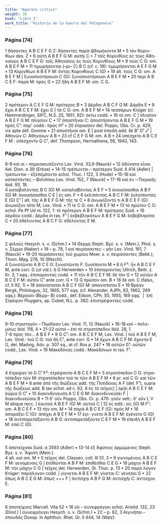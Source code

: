 ```yaml
---
title: "Aparato crítico"
weight: 30
book: "Libro I"
work_title: "Historia de la Guerra del Peloponeso"
---
```



<h3>Página [74]</h3>
<p>
1 δήσαντες A B C E F G Z: δήσαντες παρὰ ἰβδομήκοντα M • 5 τὸν Κοριν- θίων des. Z • 6 αὐτὴ A B E F G M: αὐτῆι C • 7 τοῖς Κορινθίοις ἐς τοὺς Ἀθη- ναίους A B C E F G: τοῖς Ἀθηναίοις ἐς τοὺς Κορινθίους M • 9 τοὺς C G: om. A B E F M • 11 τιμωρήσονται (–ρι– C) B C (cf. c. 19): τιμωρήσονται A E F G M • 13 Κορινθίων A B E F M: ὄντας Κορινθίους C (G) • 19 alt. τοὺς C G: om. A B E F M | ξυναποστήσουσι C (G): ξυναποστήσουσι A B E F M • 20 περὶ A B C E F: παρὰ M: πρὸς G • 22 ἤδη A B E F M: om. C G.
</p>

<h3>Página [75]</h3>
<p>
2 πρότερον A C E F G M: πρότερος B • 3 Δέρδαι A B C F G M: Δάρδα Ε • 9 ἔχοι A B C E F M: ἔχει G | τὰ C G: om. A B E F M • 14 τεσσάρων Krüger (cl. Hemmerdinger, SIFC, N.S. 25, 1951, 92): όκτω codd. • 16 τὸ om. C | πλησίον A B E F G M: πλησίον C • 17 ἀποστῆναι C: ἀποστήσονται A B E F G M • 19 πρὸς C¹: παρ' codd.: πρὸς H² • 20 ἔπρασσον del. Poppo, Obs. Cr. p. 429, vix apte def. Gomme • 21 ἀποστῆναι om. E | post ἐπειδὴ add. δὲ B¹ G¹ J¹ | Ἀθηνῶν C: Ἀθηναίων A B • 23 cf C E F G M: om. A B • 24 ὑπέσχετο A B C E F M : ὑπέσχοντο G C¹, def. Thompson, Hermathena, 56, 1940, 143.
</p>

<h3>Página [76]</h3>
<p>
8-9 καὶ οἱ – παρεσκευάζοντο Lex. Vind. 33,9 (Nauck) • 12 ἀδύνατα εἶναι Ael. Dion. α 39 (Erbse) • 14-15 τρέπωνται – πρότερον Suid. δ 414 (Adler) | τρέπωνται – ἐξεπέμποντο schol. Thuc. I 122, 3 (Hude) • 15-16 καὶ καταστάντες – Φιλίππου Lex. Vind. 152, 7 (Nauck) • 17-18 καὶ ἐν – Πιερικῆς ibid. 93, 18.<br>
4 καταβαλόντας B C (G) M: καταλαBόντας A E F • 5 ἀνοικίσασθαι A B F (G) M: ἀνοικήσασθαι C E | ἐς om. F • 6 ἐκλιπόντας A B C F M: ἐκλείποντας E (G) C¹ | alt. τῆς A B E F G M: τῆς τε C • 8 ἀνωικίζοντό τι A B C E F (G): ἀνωικίζον τότε M, Lex. Vind. • 11 τε C G: om. A B E F M • 13 τὸ πρῶτον C O: schol. Pe Pf Ud m. 122, 1: τὸ πρότερον A B E F M: πρότερος Suid. • 16 ἀέρδου codd.: Δέρδα in ras. F¹ | ἐσβεβληκότων A B E F G M: ἐσβεβληκότα C • 20 ἐθέλοντας A B C F G: ἐθέλοντας E M.
</p>

<h3>Página [77]</h3>
<p>
2 ψιλοὺς Hesych. s. v. (Schm.) • 14 Θέρμη Steph. Byz. s. v. (Mein.), Phot. s. v. Σέρμα (Naber) • 19 – p. 78, 1 καὶ πειράσαντες – γῆν Lex. Vind. 161, 7 (Nauck) • 19-20 πειράσαντες τοῦ χωρίου Moer. s. v. πειράσαντες (Bekk.), Thom. Mag. 276, 10 (Ritschl).<br>
4 ξυνιστῶντο A B C E G: ξυνιστῶντο F: ξυνέποντο M • 6 ἢ F²: ἦν A B C E F M, ante corr. G (ut vid.): ἢ G Herwerden • 10 ἐπιπαριόντας Ullrich, Beitr. z. Kr. 3, 1 sqq.: ἐπιπαρόντας codd. • 11 τὸν A B C E F M: δὲ τὸν G • 12 αὐτῶν A B C E F M: αὐτὸν C¹ ante corr. G • 13 G πρῶτον om. B • 16 δὲ om. C (falso, cf. II 92, 1) • 18 ἀπανίσταται A B C F (G) M: ἀπανίσταται Ε • 19 Βρέαν Bergk, Philologus, 32, 1865, 577 sqq. (cf. Alexander, AJPh, 83, 1962, 269 sqq.): Βέροιαν (Βέρρ– B) codd., def. Edson, CPh, 50, 1955, 169 sqq.` | `ἐπὶ Στρέψαν Pluygers, ap. Cobet, N.L. p. 382: ἐπιστρέψαντες codd.
</p>

<h3>Página [78]</h3>
<p>
9-10 στρατηγὸν – Περδίκαν Lex. Vind. 11, 12 (Nauck) • 16-18 καὶ – πολε- μίους ibid. 116, 4 • 21-22 αὐτοὶ – ἐπὶ τὸ στρατόπεδον ibid. 28, 1.<br>
7-8 πρὸς τὸν... A B E F • 9 G C¹: om. A B C E F M, Lex. Vind. | τοῦ A B E F M, Lex. Vind.: τοῦ C G: τοῦ δὴ C¹, ante corr. G • 14 ἔχων A B C F M: ἔχοντα E G, del. Madvig, Adv. p. 307 sq., at cf. Ros p. 247 • 18 αὐτῶν G¹: αὐτῶν codd., Lex. Vind. • 19 Μακεδόνας codd.: Μακεδόνων in ras. F¹.
</p>

<h3>Página [79]</h3>
<p>
4 ἔτρεψαν τὸ G C¹ F²: ἐτρέψαντο A B C E F M • 5 στρατόπεδον C G: στρα- τόπεδον τῶν M: στρατόπεδον τοῦ τε τῶν A B E F M • 6 pr. καὶ C G: καὶ τῶν A B E F M • 8 ante ἀπὸ τῆς διώξεως add. τῆς Ποτίδαιας A F (del. F¹), supra τῆς διώξεως add. B (ex schol. ad c. 62, 6 ἐς τὸ τεῖχος) | ὀρᾶι A B C E F M: ἑώρια G C¹ • 10 διακινδύνευση A C E G M: διακινδυνεύσει F | διακινδυνεύσαι Β • 11 δ' οὖν Poppo, Obs. Cr. p. 470: γοῦν vett.: δ' οὖν L V M aliique recc. | ἑαυτοῦ A B E F (G) M: αὐτοῦ C | 12 ἐς edd.: εἰς (G) M F¹: om. A B C E F • 13 τὴν om. M • 14 παρὰ A B C E F (G): πρὸς Μ • 16 ἀπαράξει C (G): ἀπέχει A B E F M • 17 ἐγί- γνετο A B E F M: ἐγένετο G (G) • 18 ἀντιπαρετάξαντο A B G: ἀντιπαρετάξαντο C E F M • 19 ἐπειδὴ A B E F M: ἐπεὶ C (G).
</p>

<h3>Página [80]</h3>
<p>
5 ἀποτείχισαι Suid. α 3593 (Adler) • 13-14 ἐξ Ἀφύτιος ὁρμώμενος Steph. Byz. s. v. Ἄφυτη (Mein.).<br>
4 alt. καὶ om. M • 5 τεῖχος del. Classen, coll. III 51, 3 • 9 γιγνομένοις A B C E F M: γενομένοις G | ἐπιθῶνται A B F M: ἐπιθέσθαι C E G • 16 μάχην A B E F M: τὴν μάχην C G | τεῖχος del. Herwerden, St. Thuc. p. 13 • 20 παρὰ λόγον Krüger: παράλογον codd. | γίγνεται A B E F M: γίνεται C: γένηται G • 22 ὅπως A B C E G M: ὅπως +++ F | ἀντίσχηι A B F G M: ἀντισχῆι C: ἀντίσχοιι Ε.
</p>

<h3>Página [81]</h3>
<p>
6 ἀποτείχισις Marcell. Vita 52 • 16 οὓ – συνεφράγγει schol. Aristid. 132, 23 (Dind.) | συνεφράγγει Hesych. s. v. (Schm.) • 22 – p. 82, 3 Αἰγινῆται – σπουδὰς Doxop. In Aphthon. Rhet. Gr. II 444, 14 (Walz).
</p>

</div>